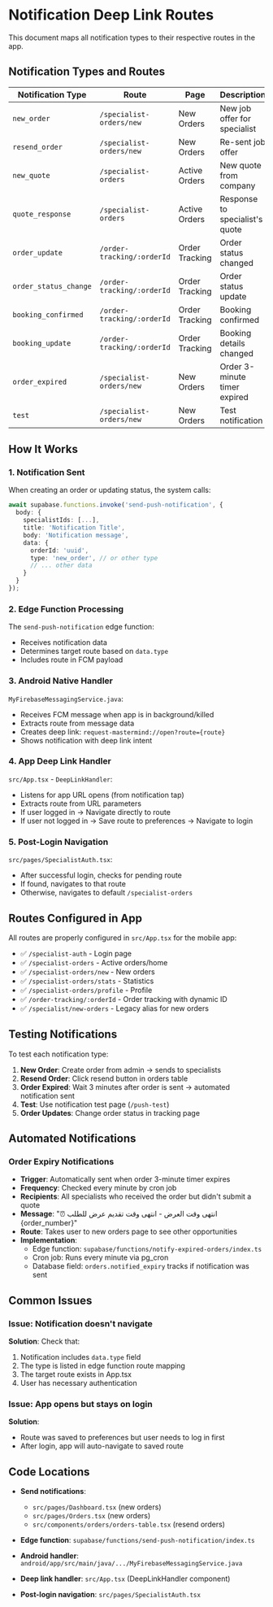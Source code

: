 # Notification Deep Link Routes

This document maps all notification types to their respective routes in the app.

## Notification Types and Routes

| Notification Type | Route | Page | Description |
|------------------|-------|------|-------------|
| `new_order` | `/specialist-orders/new` | New Orders | New job offer for specialist |
| `resend_order` | `/specialist-orders/new` | New Orders | Re-sent job offer |
| `new_quote` | `/specialist-orders` | Active Orders | New quote from company |
| `quote_response` | `/specialist-orders` | Active Orders | Response to specialist's quote |
| `order_update` | `/order-tracking/:orderId` | Order Tracking | Order status changed |
| `order_status_change` | `/order-tracking/:orderId` | Order Tracking | Order status update |
| `booking_confirmed` | `/order-tracking/:orderId` | Order Tracking | Booking confirmed |
| `booking_update` | `/order-tracking/:orderId` | Order Tracking | Booking details changed |
| `order_expired` | `/specialist-orders/new` | New Orders | Order 3-minute timer expired |
| `test` | `/specialist-orders/new` | New Orders | Test notification |

## How It Works

### 1. Notification Sent
When creating an order or updating status, the system calls:
```typescript
await supabase.functions.invoke('send-push-notification', {
  body: {
    specialistIds: [...],
    title: 'Notification Title',
    body: 'Notification message',
    data: {
      orderId: 'uuid',
      type: 'new_order', // or other type
      // ... other data
    }
  }
});
```

### 2. Edge Function Processing
The `send-push-notification` edge function:
- Receives notification data
- Determines target route based on `data.type`
- Includes route in FCM payload

### 3. Android Native Handler
`MyFirebaseMessagingService.java`:
- Receives FCM message when app is in background/killed
- Extracts route from message data
- Creates deep link: `request-mastermind://open?route={route}`
- Shows notification with deep link intent

### 4. App Deep Link Handler
`src/App.tsx` - `DeepLinkHandler`:
- Listens for app URL opens (from notification tap)
- Extracts route from URL parameters
- If user logged in → Navigate directly to route
- If user not logged in → Save route to preferences → Navigate to login

### 5. Post-Login Navigation
`src/pages/SpecialistAuth.tsx`:
- After successful login, checks for pending route
- If found, navigates to that route
- Otherwise, navigates to default `/specialist-orders`

## Routes Configured in App

All routes are properly configured in `src/App.tsx` for the mobile app:
- ✅ `/specialist-auth` - Login page
- ✅ `/specialist-orders` - Active orders/home
- ✅ `/specialist-orders/new` - New orders
- ✅ `/specialist-orders/stats` - Statistics
- ✅ `/specialist-orders/profile` - Profile
- ✅ `/order-tracking/:orderId` - Order tracking with dynamic ID
- ✅ `/specialist/new-orders` - Legacy alias for new orders

## Testing Notifications

To test each notification type:

1. **New Order**: Create order from admin → sends to specialists
2. **Resend Order**: Click resend button in orders table
3. **Order Expired**: Wait 3 minutes after order is sent → automated notification sent
4. **Test**: Use notification test page (`/push-test`)
5. **Order Updates**: Change order status in tracking page

## Automated Notifications

### Order Expiry Notifications
- **Trigger**: Automatically sent when order 3-minute timer expires
- **Frequency**: Checked every minute by cron job
- **Recipients**: All specialists who received the order but didn't submit a quote
- **Message**: "⏰ انتهى وقت العرض - انتهى وقت تقديم عرض للطلب {order_number}"
- **Route**: Takes user to new orders page to see other opportunities
- **Implementation**: 
  - Edge function: `supabase/functions/notify-expired-orders/index.ts`
  - Cron job: Runs every minute via pg_cron
  - Database field: `orders.notified_expiry` tracks if notification was sent

## Common Issues

### Issue: Notification doesn't navigate
**Solution**: Check that:
1. Notification includes `data.type` field
2. The type is listed in edge function route mapping
3. The target route exists in App.tsx
4. User has necessary authentication

### Issue: App opens but stays on login
**Solution**: 
- Route was saved to preferences but user needs to log in first
- After login, app will auto-navigate to saved route

## Code Locations

- **Send notifications**: 
  - `src/pages/Dashboard.tsx` (new orders)
  - `src/pages/Orders.tsx` (new orders)
  - `src/components/orders/orders-table.tsx` (resend orders)
  
- **Edge function**: `supabase/functions/send-push-notification/index.ts`
- **Android handler**: `android/app/src/main/java/.../MyFirebaseMessagingService.java`
- **Deep link handler**: `src/App.tsx` (DeepLinkHandler component)
- **Post-login navigation**: `src/pages/SpecialistAuth.tsx`
